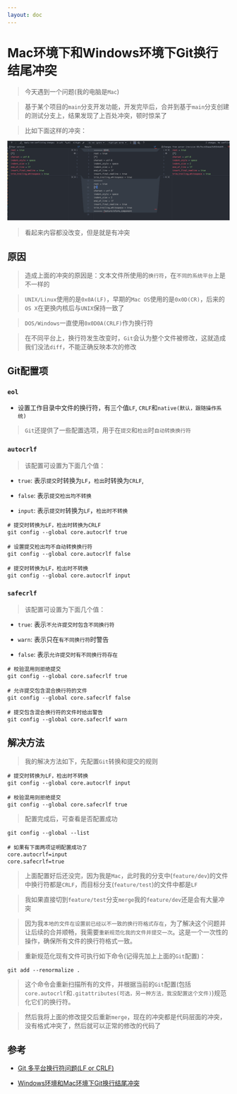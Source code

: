 ```yaml
---
layout: doc
---
```


# Mac环境下和Windows环境下Git换行结尾冲突

> 今天遇到一个问题(我的电脑是`Mac`)

> 基于某个项目的`main`分支开发功能，开发完毕后，合并到基于`main`分支创建的测试分支上，结果发现了上百处冲突，顿时惊呆了

> 比如下面这样的冲突：

![WechatIMG456](https://raw.githubusercontent.com/mx52jing/image-hosting/main/images/Git/WechatIMG456.jpg)

> 看起来内容都没改变，但是就是有冲突

## 原因

> 造成上面的冲突的原因是：文本文件所使用的`换行符`，在`不同的系统平台`上是不一样的

> `UNIX/Linux`使用的是`0x0A(LF)`，早期的`Mac OS`使用的是`0x0D(CR)`，后来的`OS X`在更换内核后与`UNIX`保持一致了

> `DOS/Windows`一直使用`0x0D0A(CRLF)`作为换行符

> 在不同平台上，换行符发生改变时，`Git`会认为整个文件被修改，这就造成我们没法`diff`，不能正确反映本次的修改

## Git配置项

### `eol`

- 设置工作目录中文件的换行符，有三个值`LF`, `CRLF`和`native(默认，跟随操作系统)`

> `Git`还提供了一些配置选项，用于在`提交`和`检出`时`自动转换换行符`

### `autocrlf`

> 该配置可设置为下面几个值：

- `true`: 表示`提交`时转换为`LF`，`检出`时转换为`CRLF`,

- `false`: 表示`提交检出均不转换`
- `input`: 表示`提交时`转换为`LF`，`检出时不转换`

```shell
# 提交时转换为LF，检出时转换为CRLF
git config --global core.autocrlf true

# 设置提交检出均不自动转换换行符
git config --global core.autocrlf false

# 提交时转换为LF，检出时不转换
git config --global core.autocrlf input
```

### `safecrlf`

> 该配置可设置为下面几个值：

- `true`: 表示`不允许提交时包含不同换行符`
  
- `warn`: 表示只在`有不同换行符`时警告
- `false`: 表示`允许提交时有不同换行符存在`

```shell
# 校验混用则拒绝提交
git config --global core.safecrlf true

# 允许提交包含混合换行符的文件
git config --global core.safecrlf false

# 提交包含混合换行符的文件时给出警告
git config --global core.safecrlf warn
```

## 解决方法

> 我的解决方法如下，先配置`Git`转换和提交的规则

```shell
# 提交时转换为LF，检出时不转换
git config --global core.autocrlf input

# 校验混用则拒绝提交
git config --global core.safecrlf true
```

> 配置完成后，可查看是否配置成功

```shell
git config --global --list

# 如果有下面两项证明配置成功了
core.autocrlf=input
core.safecrlf=true
```

> 上面配置好后还没完，因为我是`Mac`，此时我的分支中(`feature/dev`)的文件中换行符都是`CRLF`，而目标分支(`feature/test`)的文件中都是`LF`

> 我如果直接切到`feature/test`分支`merge`我的`feature/dev`还是会有大量冲突

> 因为我`本地的文件在设置前已经以不一致的换行符格式存在`，为了解决这个问题并让后续的合并顺畅，我需要`重新规范化我的文件并提交一次`。这是一个一次性的操作，确保所有文件的换行符格式一致。

> 重新规范化现有文件可执行如下命令(记得先加上上面的`Git`配置)：

```shell
git add --renormalize .
```

> 这个命令会重新扫描所有的文件，并根据当前的`Git`配置(包括`core.autocrlf`和`.gitattributes(可选，另一种方法，我没配置这个文件)`)规范化它们的换行符。

> 然后我将上面的修改提交后重新`merge`，现在的冲突都是代码层面的冲突，没有格式冲突了，然后就可以正常的修改的代码了

## 参考

- [Git 多平台换行符问题(LF or CRLF)](https://kuanghy.github.io/2017/03/19/git-lf-or-crlf)

- [Windows环境和Mac环境下Git换行结尾冲突](https://blog.asroads.com/post/e037b783.html)